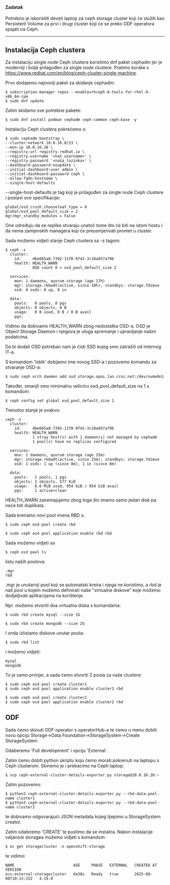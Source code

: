 #### Zadatak

Potrebno je iskoristiti deveti laptop za ceph storage cluster koji će služiti kao Persistent Volume za prvi i drugi cluster koji će se preko ODF operatora spajati na Ceph.

---
## Instalacija Ceph clustera

Za instalaciju single node Ceph clustera koristimo dnf paket cephadm jer je moderniji i bolje prilagođen za single node clustere. Pratimo korake s https://www.redhat.com/en/blog/ceph-cluster-single-machine. 

Prvo dodajemo najnoviji paket za skidanje cephadm:

    $ subscription-manager repos --enable=rhceph-8-tools-for-rhel-9-x86_64-rpm
    $ sudo dnf update

Zatim skidamo sve potrebne pakete:

    $ sudo dnf install podman cephadm ceph-common ceph-base -y

Instalaciju Ceph clustera pokrećemo s:

```
$ sudo cephadm bootstrap \
--cluster-network 10.0.16.0/23 \
--mon-ip 10.0.16.26 \
--registry-url registry.redhat.io \
--registry-username '<naš_username>' \
--registry-password '<naša_lozinka>' \
--dashboard-password-noupdate \
--initial-dashboard-user admin \
--initial-dashboard-password ceph \
--allow-fqdn-hostname \
--single-host-defaults
```

--single-host-defaults je tag koji je prilagođen za single node Ceph clustere i postavi ove specifikacije:

```
global/osd_crush_chooseleaf_type = 0
global/osd_pool_default_size = 2
mgr/mgr_standby_modules = False
```
One određuju da se replike stvaraju unatoč tome što će biti na istom hostu i da nema zamjenskih managera koji će preusmjerivati promet u cluster.

Sada možemo vidjeti stanje Ceph clustera sa -s tagom:

```
$ ceph -s
  cluster:
    id:     d6e665a8-7392-11f0-9742-3c18a057a79b
    health: HEALTH_WARN
            OSD count 0 < osd_pool_default_size 2
 
  services:
    mon: 1 daemons, quorum storage (age 17h)
    mgr: storage.rkbwdt(active, since 18h), standbys: storage.fdimse
    osd: 0 osds: 0 up, 0 in
 
  data:
    pools:   0 pools, 0 pgs
    objects: 0 objects, 0 B
    usage:   0 B used, 0 B / 0 B avail
    pgs:     
```

Vidimo da dobivamo HEALTH_WARN zbog nedostatka OSD-a. OSD je Object Storage Daemon i njegova je uloga spremanje i upravljanje našim podatcima.

Da bi dodali OSD potreban nam je čisti SSD kojeg smo zatražili od internog IT-a.

S komandom 'lsblk' dobijemo ime novog SSD-a i pozovemo komandu za stvaranje OSD-a:

    $ sudo ceph orch daemon add osd storage.opos.lan.croz.net:/dev/nvme0n1


Također, smanjli smo minimalnu velicinu osd_pool_default_size na 1 s komandom:

    $ ceph config set global osd_pool_default_size 1

Trenutno stanje je ovakvo:

```
ceph -s
  cluster:
    id:     d6e665a8-7392-11f0-9742-3c18a057a79b
    health: HEALTH_WARN
            1 stray host(s) with 1 daemon(s) not managed by cephadm
            1 pool(s) have no replicas configured
 
  services:
    mon: 1 daemons, quorum storage (age 25m)
    mgr: storage.rkbwdt(active, since 25m), standbys: storage.fdimse
    osd: 1 osds: 1 up (since 8m), 1 in (since 8m)
 
  data:
    pools:   1 pools, 1 pgs
    objects: 2 objects, 577 KiB
    usage:   8.6 MiB used, 954 GiB / 954 GiB avail
    pgs:     1 active+clean
```

HEALTH_WARN zanemajujemo zbog toga što imamo samo jedan disk pa neće biti duplikata.

Sada kreiramo novi pool imena RBD s:

    $ sudo ceph osd pool create rbd

    $ sudo ceph osd pool application enable rbd rbd

Sada možemo vidjeti sa 

    $ ceph osd pool ls

listu naših poolova:

    .mgr
    rbd

.mgr je unutarnji pool koji se automatski kreira i njega ne koristimo, a rbd je naš pool u kojem možemo definirati naše "virtualne diskove" koje možemo dodjeljivati aplikacijama na korištenje.

Npr. možemo stvoriti dva virtualna diska s komandama:

```
$ sudo rbd create mysql --size 1G

$ sudo rbd create mongodb --size 2G
```
I onda izlistamo diskove unutar poola:

    $ sudo rbd list

i možemo vidjeti:

    mysql
    mongodb

To je samo primjer, a sada ćemo stvoriti 2 poola za naše clustere:

```
$ sudo ceph osd pool create cluster1
$ sudo ceph osd pool application enable cluster1 rbd

$ sudo ceph osd pool create cluster2
$ sudo ceph osd pool application enable cluster2 rbd
```
## ODF
Sada ćemo skinuti ODF operator s operatorHub-a te ćemo u menu dobiti novu opciju Storage->Data Foundation->StorageSystem->Create StorageSystem.

Odaberemo 'Full development' i opciju 'External'.

Zatim ćemo dobiti python skriptu koju ćemo morati pokrenuti na laptopu s Ceph clusterom. Skinemo je i prebacimo na Ceph laptop:

    $ scp ceph-external-cluster-details-exporter.py storage@10.0.16.26:~

Zatim pozovemo:

```
$ python3 ceph-external-cluster-details-exporter.py --rbd-data-pool-name cluster1
$ python3 ceph-external-cluster-details-exporter.py --rbd-data-pool-name cluster2
```

te dobivamo odgovarajući JSON metadata kojeg lijepimo u StorageSystem creator.

Zatim odabiremo 'CREATE' te pustimo da se instalira. Nakon instalacije valjanost storagea možemo vidjeti s komandom:

    $ oc get storagecluster -n openshift-storage

te vidimo:

```
NAME                          AGE     PHASE   EXTERNAL   CREATED AT             VERSION
ocs-external-storagecluster   6m38s   Ready   true       2025-08-08T10:13:15Z   4.19.0
```